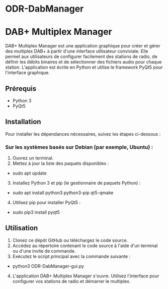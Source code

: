 # ODR-DabManager

# DAB+ Multiplex Manager

DAB+ Multiplex Manager est une application graphique pour créer et gérer des multiplex DAB+ à partir d'une interface utilisateur conviviale. Elle permet aux utilisateurs de configurer facilement des stations de radio, de définir les débits binaires et de sélectionner des fichiers audio pour chaque station. L'application est écrite en Python et utilise le framework PyQt5 pour l'interface graphique.

## Prérequis

- Python 3
- PyQt5

## Installation

Pour installer les dépendances nécessaires, suivez les étapes ci-dessous :

### Sur les systèmes basés sur Debian (par exemple, Ubuntu) :

1. Ouvrez un terminal.
2. Mettez à jour la liste des paquets disponibles :

* sudo apt update


3. Installez Python 3 et pip (le gestionnaire de paquets Python) :

* sudo apt install python3 python3-pip qt5-qmake

4. Utilisez pip pour installer PyQt5 :

* sudo pip3 install pyqt5


## Utilisation

1. Clonez ce dépôt GitHub ou téléchargez le code source.
2. Accédez au répertoire contenant le code source à l'aide d'un terminal ou d'une invite de commande.
3. Exécutez le script principal avec la commande suivante :

* python3 ODR-DabManager-gui.py


4. L'application DAB+ Multiplex Manager s'ouvre. Utilisez l'interface pour configurer vos stations de radio et démarrer le multiplex.



